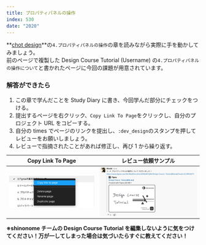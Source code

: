 ```yaml
---
title: プロパティパネルの操作
index: 530
date: "2020"
---
```


**[chot design](https://chot.design/figma-beginner/)**の`4.プロパティパネルの操作`の章を読みながら実際に手を動かしてみましょう。  
前のページで複製した Design Course Tutorial (Username) の`4.プロパティパネルの操作について`と書かれたページに今回の課題が用意されています。

### 解答ができたら

1. この章で学んだことを Study Diary に書き、今回学んだ部分にチェックをつける。
2. 提出するページを右クリック、`Copy Link To Page`をクリックし、自分のプロジェクト URL をコピーする。
3. 自分の times でページのリンクを提出し、`:dev_design`のスタンプを押してレビューをお願いしましょう。
4. レビューで指摘されたことがあれば修正し、再び 1 から繰り返す。

| Copy Link To Page                                     | レビュー依頼サンプル                            |
| ----------------------------------------------------- | ----------------------------------------------- |
| ![Copy Link To Page](../../assets/copyLinkToPage.png) | ![Please Review](../../assets/pleaseReview.png) |

**※shinonome チームの Design Course Tutorial を編集しないように気をつけてください！万が一してしまった場合は気づいたらすぐに教えてください！**
